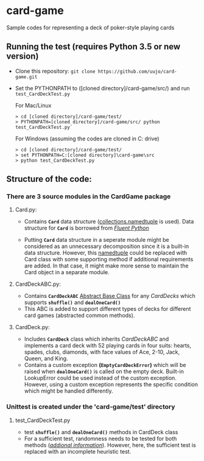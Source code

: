 # card-game
Sample codes for representing a deck of poker-style playing cards

## Running the test (requires Python 3.5 or new version)

* Clone this repository: `git clone https://github.com/uujo/card-game.git`
* Set the PYTHONPATH to ([cloned directory]/card-game/src/) and run `test_CardDeckTest.py`

  For Mac/Linux
  ```
  > cd [cloned directory]/card-game/test/
  > PYTHONPATH=[cloned directory]/card-game/src/ python test_CardDeckTest.py`
  ```
  
  For Windows (assuming the codes are cloned in C: drive) 
  ```
  > cd [cloned directory]/card-game/test/
  > set PYTHONPATH=C:[cloned directory]\card-game\src
  > python test_CardDeckTest.py
  ```
 
## Structure of the code:

### There are 3 source modules in the CardGame package
 
1. Card.py: 
    
    * Contains **`Card`** data structure ([collections.namedtuple](https://docs.python.org/3/library/collections.html#collections.namedtuple) is used).
      Data structure for **`Card`** is borrowed from [_Fluent Python_](https://www.amazon.com/Fluent-Python-Concise-Effective-Programming/dp/1491946008/ref=sr_1_2?hvadid=241675711667&hvdev=c&hvlocphy=9007779&hvnetw=g&hvpos=1t1&hvqmt=e&hvrand=12351625625351566461&hvtargid=kwd-75527750746&keywords=fluent+python&qid=1553104567&s=gateway&sr=8-2&tag=googhydr-20) 
    
    * Putting **`Card`** data structure in a seperate module might be considered as an unnecessary decomposition since it is a built-in data structure. 
      However, this [namedtuple](https://docs.python.org/3/library/collections.html#collections.namedtuple) could be replaced with Card class with some supporting method if additional requirements are added. In that case, it might make more sense to maintain the Card object in a separate module.
      
2. CardDeckABC.py:

    * Contains **`CardDeckABC`** [Abstract Base Class](https://docs.python.org/3/library/abc.html) for any _CardDecks_ which supports **`shuffle()`** and **`dealOneCard()`**
    * This ABC is added to support different types of decks for different card games (abstracted common methods).
    
3. CardDeck.py:

    * Includes **`CardDeck`** class which inherits _CardDeckABC_ and implements a card deck with 52 playing cards in four suits: hearts, spades, clubs, diamonds, with face values of Ace,
2-10, Jack, Queen, and King.
    * Contains a custom exception **(`EmptyCardDeckError`)** which will be raised when **`dealOneCard()`** is called on the empty deck. 
      Built-in LookupError could be used instead of the custom exception. However, using a custom exception represents the specific condition which might be handled differently. 

 
### Unittest is created under the 'card-game/test' directory  

1. test_CardDeckTest.py
    
    * test **`shuffle()`** and **`dealOneCard()`** methods in CardDeck class
    * For a sufficient test, randomness needs to be tested for both methods (_[addional information](https://www.random.org/analysis/)_).
      However, here, the sufficient test is replaced with an incomplete heuristic test.
